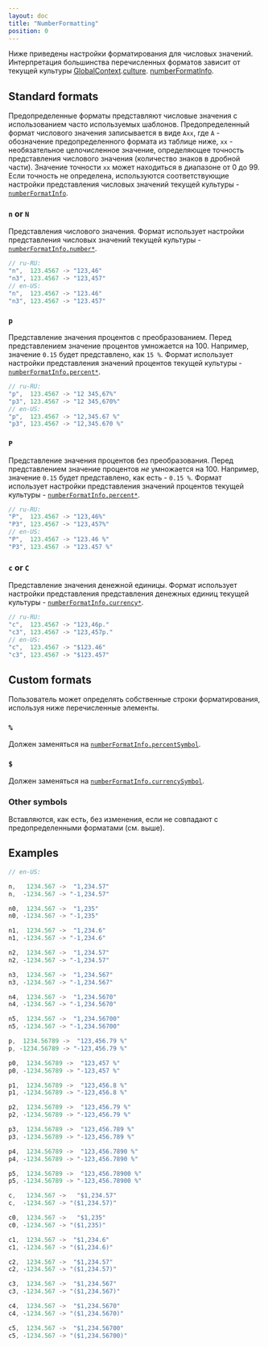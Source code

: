 ```yaml
---
layout: doc
title: "NumberFormatting"
position: 0
---
```


Ниже приведены настройки форматирования для числовых значений. Интерпретация большинства перечисленных
форматов зависит от текущей культуры [GlobalContext](../../../GlobalContext).[culture](../../).
[numberFormatInfo](../).

## Standard formats

Предопределенные форматы представляют числовые значения с использованием часто используемых шаблонов.
Предопределенный формат числового значения записывается в виде `Axx`, где `A` - обозначение предопределенного 
формата из таблице ниже, `xx` - необязательное целочисленное значение, определяющее точность представления
числового значения (количество знаков в дробной части). Значение точности `xx` может находиться в диапазоне
от 0 до 99. Если точность не определена, используются соответствующие настройки представления числовых
значений текущей культуры - [`numberFormatInfo`](../../#numberformatinfo).

### `n` or `N`

Представления числового значения. Формат использует настройки представления числовых значений текущей
культуры - [`numberFormatInfo.number*`](../#numberdecimaldigits).

```js
// ru-RU:
"n",  123.4567 -> "123,46"
"n3", 123.4567 -> "123,457"
// en-US:
"n",  123.4567 -> "123.46"
"n3", 123.4567 -> "123.457"
```

### `p`

Представление значения процентов с преобразованием. Перед представлением значение процентов умножается
на 100. Например, значение `0.15` будет представлено, как `15 %`. Формат использует настройки представления
значений процентов текущей культуры - [`numberFormatInfo.percent*`](../#percentdecimaldigits).

```js
// ru-RU:
"p",  123.4567 -> "12 345,67%"
"p3", 123.4567 -> "12 345,670%"
// en-US:
"p",  123.4567 -> "12,345.67 %"
"p3", 123.4567 -> "12,345.670 %"
```

### `P`

Представление значения процентов без преобразования. Перед представлением значение процентов *не* умножается
на 100. Например, значение `0.15` будет представлено, как есть - `0.15 %`. Формат использует настройки
представления значений процентов текущей культуры - [`numberFormatInfo.percent*`](../#percentdecimaldigits).

```js
// ru-RU:
"P",  123.4567 -> "123,46%"
"P3", 123.4567 -> "123,457%"
// en-US:
"P",  123.4567 -> "123.46 %"
"P3", 123.4567 -> "123.457 %"
```

### `c` or `C`

Представление значения денежной единицы. Формат использует настройки представления представления денежных
единиц текущей культуры - [`numberFormatInfo.currency*`](../#currencydecimaldigits).

```js
// ru-RU:
"c",  123.4567 -> "123,46р."
"c3", 123.4567 -> "123,457р."
// en-US:
"c",  123.4567 -> "$123.46"
"c3", 123.4567 -> "$123.457"
```

## Custom formats

Пользователь может определять собственные строки форматирования, используя ниже перечисленные элементы.

### `%`

Должен заменяться на [`numberFormatInfo.percentSymbol`](../#percentsymbol).

### `$`

Должен заменяться на [`numberFormatInfo.currencySymbol`](../#currencysymbol).

### Other symbols

Вставляются, как есть, без изменения, если не совпадают с предопределенными форматами (см. выше).

## Examples

```js
// en-US:

n,   1234.567 ->  "1,234.57"
n,  -1234.567 -> "-1,234.57"

n0,  1234.567 ->  "1,235"
n0, -1234.567 -> "-1,235"

n1,  1234.567 ->  "1,234.6"
n1, -1234.567 -> "-1,234.6"

n2,  1234.567 ->  "1,234.57"
n2, -1234.567 -> "-1,234.57"

n3,  1234.567 ->  "1,234.567"
n3, -1234.567 -> "-1,234.567"

n4,  1234.567 ->  "1,234.5670"
n4, -1234.567 -> "-1,234.5670"

n5,  1234.567 ->  "1,234.56700"
n5, -1234.567 -> "-1,234.56700"

p,  1234.56789 ->  "123,456.79 %"
p, -1234.56789 -> "-123,456.79 %"

p0,  1234.56789 ->  "123,457 %"
p0, -1234.56789 -> "-123,457 %"

p1,  1234.56789 ->  "123,456.8 %"
p1, -1234.56789 -> "-123,456.8 %"

p2,  1234.56789 ->  "123,456.79 %"
p2, -1234.56789 -> "-123,456.79 %"

p3,  1234.56789 ->  "123,456.789 %"
p3, -1234.56789 -> "-123,456.789 %"

p4,  1234.56789 ->  "123,456.7890 %"
p4, -1234.56789 -> "-123,456.7890 %"

p5,  1234.56789 ->  "123,456.78900 %"
p5, -1234.56789 -> "-123,456.78900 %"

c,   1234.567 ->   "$1,234.57"
c,  -1234.567 -> "($1,234.57)"

c0,  1234.567 ->   "$1,235"
c0, -1234.567 -> "($1,235)"

c1,  1234.567 ->  "$1,234.6"
c1, -1234.567 -> "($1,234.6)"

c2,  1234.567 ->  "$1,234.57"
c2, -1234.567 -> "($1,234.57)"

c3,  1234.567 ->  "$1,234.567"
c3, -1234.567 -> "($1,234.567)"

c4,  1234.567 ->  "$1,234.5670"
c4, -1234.567 -> "($1,234.5670)"

c5,  1234.567 ->  "$1,234.56700"
c5, -1234.567 -> "($1,234.56700)"
```
